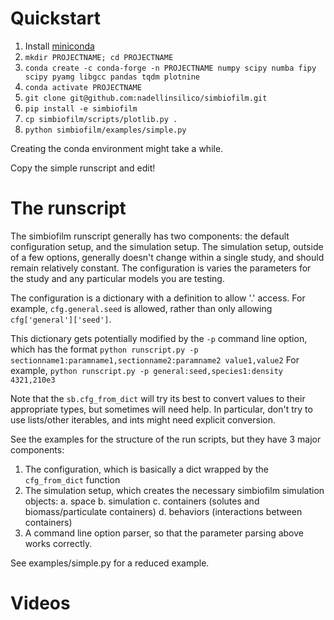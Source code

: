 # Quickstart

1. Install [miniconda](https://docs.conda.io/en/latest/miniconda.html)
2. `mkdir PROJECTNAME; cd PROJECTNAME`
3. `conda create -c conda-forge -n PROJECTNAME numpy scipy numba fipy scipy pyamg libgcc pandas tqdm plotnine`
4. `conda activate PROJECTNAME`
5. `git clone git@github.com:nadellinsilico/simbiofilm.git`
6. `pip install -e simbiofilm`
7. `cp simbiofilm/scripts/plotlib.py .`
8. `python simbiofilm/examples/simple.py`

Creating the conda environment might take a while.

Copy the simple runscript and edit!

# The runscript

The simbiofilm runscript generally has two components: the default
configuration setup, and the simulation setup. The simulation setup, outside
of a few options, generally doesn't change within a single study, and should
remain relatively constant. The configuration is varies the parameters for the
study and any particular models you are testing.

The configuration is a dictionary with a definition to allow '.' access.
For example, `cfg.general.seed` is allowed, rather than only allowing
`cfg['general']['seed']`.

This dictionary gets potentially modified by the `-p` command line option, 
which has the format
`python runscript.py -p sectionname1:paramname1,sectionname2:paramname2 value1,value2`
For example,
`python runscript.py -p general:seed,species1:density 4321,210e3`

Note that the `sb.cfg_from_dict` will try its best to convert values to their
appropriate types, but sometimes will need help. In particular, don't try to use
lists/other iterables, and ints might need explicit conversion.


See the examples for the structure of the run scripts, but they have 3 major components:

1. The configuration, which is basically a dict wrapped by the `cfg_from_dict` function
2. The simulation setup, which creates the necessary simbiofilm simulation objects:
  a. space
  b. simulation
  c. containers (solutes and biomass/particulate containers)
  d. behaviors (interactions between containers)
3. A command line option parser, so that the parameter parsing above works correctly.

See examples/simple.py for a reduced example.

# Videos

